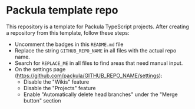 # Packula template repo

<!-- Uncomment this section

[![Current version][badge-version-image]][badge-version-link]
[![Bundle size][badge-bundle-image]][badge-bundle-link]
[![Build status][badge-build-image]][badge-build-link]
[![Test coverage][badge-coverage-image]][badge-coverage-link]

[badge-build-image]: https://img.shields.io/github/workflow/status/packula/GITHUB_REPO_NAME/CI?style=for-the-badge
[badge-build-link]: https://github.com/packula/GITHUB_REPO_NAME/actions/workflows/ci.yml
[badge-bundle-image]: https://img.shields.io/bundlephobia/minzip/@packula/GITHUB_REPO_NAME?style=for-the-badge
[badge-bundle-link]: https://bundlephobia.com/result?p=@packula/GITHUB_REPO_NAME
[badge-coverage-image]: https://img.shields.io/codecov/c/gh/packula/GITHUB_REPO_NAME?style=for-the-badge
[badge-coverage-link]: https://codecov.io/gh/packula/GITHUB_REPO_NAME
[badge-version-image]: https://img.shields.io/npm/v/@packula/GITHUB_REPO_NAME?label=%40packula%2FGITHUB_REPO_NAME&logo=npm&style=for-the-badge
[badge-version-link]: https://npmjs.com/package/@packula/GITHUB_REPO_NAME

-->

This repository is a template for Packula TypeScript projects. After creating a
repository from this template, follow these steps:

- Uncomment the badges in this `README.md` file
- Replace the string `GITHUB_REPO_NAME` in all files with the actual repo name.
- Search for `REPLACE_ME` in all files to find areas that need manual input.
- On the settings page (https://github.com/packula/GITHUB_REPO_NAME/settings):
  - Disable the "Wikis" feature
  - Disable the "Projects" feature
  - Enable "Automatically delete head branches" under the "Merge button" section
